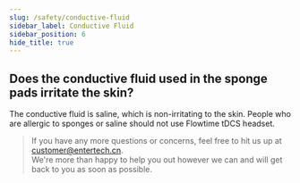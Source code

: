 ```yaml
---
slug: /safety/conductive-fluid
sidebar_label: Conductive Fluid
sidebar_position: 6
hide_title: true
---
```


## Does the conductive fluid used in the sponge pads irritate the skin?
The conductive fluid is saline, which is non-irritating to the skin. People who are allergic to sponges or saline should not use Flowtime tDCS headset.

> If you have any more questions or concerns, feel free to hit us up at customer@entertech.cn.  
> We're more than happy to help you out however we can and will get back to you as soon as possible.